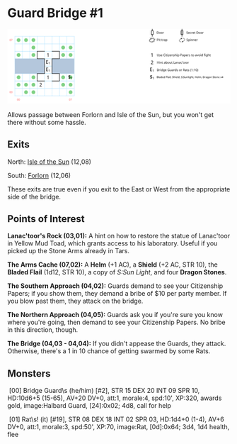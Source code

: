 # Guard Bridge #1

![map](guard-bridge-1.svg)

Allows passage between Forlorn and Isle of the Sun, but you won't get there without some hassle.

## Exits

North: [Isle of the Sun](dilmun.md) (12,08)

South: [Forlorn](dilmun.md) (12,06)

These exits are true even if you exit to the East or West from the appropriate side of the bridge.

## Points of Interest

**Lanac'toor's Rock (03,01):** A hint on how to restore the statue of Lanac'toor in Yellow Mud Toad, which grants access to his laboratory. Useful if you picked up the Stone Arms already in Tars.

**The Arms Cache (07,02):** A **Helm** (+1 AC), a **Shield** (+2 AC, STR 10), the **Bladed Flail** (1d12, STR 10), a copy of *S:Sun Light*, and four **Dragon Stones**.

**The Southern Approach (04,02):** Guards demand to see your Citizenship Papers; if you show them, they demand a bribe of $10 per party member. If you blow past them, they attack on the bridge.

**The Northern Approach (04,05):** Guards ask you if you're sure you know where you're going, then demand to see your Citizenship Papers. No bribe in this direction, though.

**The Bridge (04,03 - 04,04):** If you didn't appease the Guards, they attack. Otherwise, there's a 1 in 10 chance of getting swarmed by some Rats.

## Monsters

​    [00] Bridge Guard\s (he/him) [#2], STR 15 DEX 20 INT 09 SPR 10, HD:10d6+5 (15-65), AV+20 DV+0, att:1, morale:4, spd:10', XP:320, awards gold, image:Halbard Guard, [24]:0x02; 4d8, call for help

​    [01] Rat\s! (it) [#19], STR 08 DEX 18 INT 02 SPR 03, HD:1d4+0 (1-4), AV+6 DV+0, att:1, morale:3, spd:50', XP:70, image:Rat, [0d]:0x64; 3d4, 1d4 health, flee